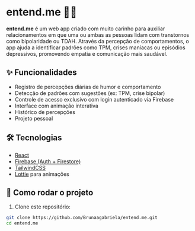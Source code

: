 # entend.me 🧠💜

**entend.me** é um web app criado com muito carinho para auxiliar relacionamentos em que uma ou ambas as pessoas lidam com transtornos como bipolaridade ou TDAH. Através da percepção de comportamentos, o app ajuda a identificar padrões como TPM, crises maníacas ou episódios depressivos, promovendo empatia e comunicação mais saudável.

## ✨ Funcionalidades

- Registro de percepções diárias de humor e comportamento
- Detecção de padrões com sugestões (ex: TPM, crise bipolar)
- Controle de acesso exclusivo com login autenticado via Firebase
- Interface com animação interativa 
- Histórico de percepções
- Projeto pessoal

## 🛠️ Tecnologias

- [React](https://reactjs.org/)
- [Firebase (Auth + Firestore)](https://firebase.google.com/)
- [TailwindCSS](https://tailwindcss.com/)
- [Lottie](https://lottiefiles.com/) para animações

## 🚀 Como rodar o projeto

1. Clone este repositório:

```bash
git clone https://github.com/Brunaagabriela/entend.me.git
cd entend.me
